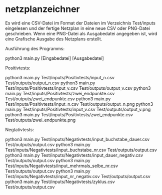 # netzplanzeichner
Es wird eine CSV-Datei im Format der Dateien im Verzeichnis Test/inputs eingelesen und der fertige Netzplan in eine neue CSV oder PNG-Datei geschrieben. Wenn eine PNG-Datei als Ausgabedatei angegeben ist, wird eine Grafische Ausgabe des Netzplans erstellt. 


Ausführung des Programms:

python3 main.py [Eingabedatei] [Ausgabedatei]


Positivtests:

python3 main.py Test/inputs/Positivtests/input_n.csv Test/outputs/output_n.csv
python3 main.py Test/inputs/Positivtests/input_v.csv Test/outputs/output_v.csv
python3 main.py Test/inputs/Positivtests/zwei_endpunkte.csv Test/outputs/zwei_endpunkte.csv
python3 main.py Test/inputs/Positivtests/input_n.csv Test/outputs/output_n.png
python3 main.py Test/inputs/Positivtests/input_v.csv Test/outputs/output_v.png
python3 main.py Test/inputs/Positivtests/zwei_endpunkte.csv Test/outputs/zwei_endpunkte.png

Negtativtests:

python3 main.py Test/inputs/Negativtests/input_buchstabe_dauer.csv Test/outputs/output.csv
python3 main.py Test/inputs/Negativtests/input_buchstabe_nr.csv Test/outputs/output.csv
python3 main.py Test/inputs/Negativtests/input_dauer_negativ.csv Test/outputs/output.csv
python3 main.py Test/inputs/Negativtests/input_mehrmals_selbe_nr.csv Test/outputs/output.csv
python3 main.py Test/inputs/Negativtests/input_nr_negativ.csv Test/outputs/output.csv
python3 main.py Test/inputs/Negativtests/zyklus.csv Test/outputs/output.csv


